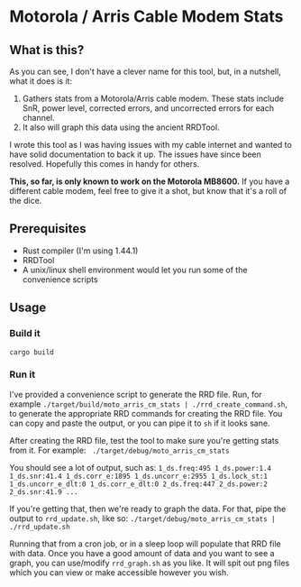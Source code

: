 # Motorola / Arris Cable Modem Stats
## What is this?
As you can see, I don't have a clever name for this tool, but, in a nutshell, what it does is it:

1. Gathers stats from a Motorola/Arris cable modem. These stats include SnR, power level, corrected errors, and uncorrected errors for each channel.
1. It also will graph this data using the ancient RRDTool.

I wrote this tool as I was having issues with my cable internet and wanted to have solid documentation to back it up. The issues have since been resolved. Hopefully this comes in handy for others.

**This, so far, is only known to work on the Motorola MB8600.** If you have a different cable modem, feel free to give it a shot, but know that it's a roll of the dice.

## Prerequisites
- Rust compiler (I'm using 1.44.1)
- RRDTool
- A unix/linux shell environment would let you run some of the convenience scripts

## Usage
### Build it
`cargo build`
### Run it
I've provided a convenience script to generate the RRD file. Run, for example `./target/build/moto_arris_cm_stats | ./rrd_create_command.sh`, to generate the appropriate RRD commands for creating the RRD file. You can copy and paste the output, or you can pipe it to `sh` if it looks sane.

After creating the RRD file, test the tool to make sure you're getting stats from it. For example: ` ./target/debug/moto_arris_cm_stats`

You should see a lot of output, such as: `1_ds.freq:495 1_ds.power:1.4 1_ds.snr:41.4 1_ds.corr_e:1895 1_ds.uncorr_e:2955 1_ds.lock_st:1 1_ds.uncorr_e_dlt:0 1_ds.corr_e_dlt:0 2_ds.freq:447 2_ds.power:2 2_ds.snr:41.9 ...`

If you're getting that, then we're ready to graph the data. For that, pipe the output to `rrd_update.sh`, like so: `./target/debug/moto_arris_cm_stats | ./rrd_update.sh`

Running that from a cron job, or in a sleep loop will populate that RRD file with data. Once you have a good amount of data and you want to see a graph, you can use/modify `rrd_graph.sh` as you like. It will spit out png files which you can view or make accessible however you wish.
